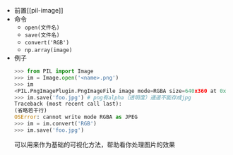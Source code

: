 - 前置[[pil-image]]
- 命令
    - `open(文件名)`
    - `save(文件名)`
    - `convert('RGB')`
    - `np.array(image)`
- 例子
    ```python
    >>> from PIL import Image
    >>> im = Image.open('<name>.png')
    >>> im
    <PIL.PngImagePlugin.PngImageFile image mode=RGBA size=640x360 at 0x7FCB9CA447B8>
    >>> im.save('foo.jpg') # png有alpha（透明度）通道不能存成jpg
    Traceback (most recent call last):
    (省略若干行)
    OSError: cannot write mode RGBA as JPEG
    >>> im = im.convert('RGB')
    >>> im.save('foo.jpg')
    ```
    可以用来作为基础的可视化方法，帮助看你处理图片的效果